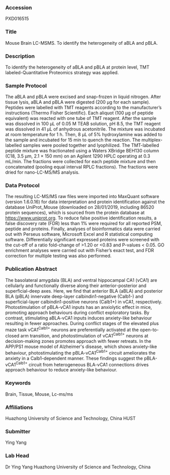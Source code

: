 ### Accession
PXD016515

### Title
Mouse Brain LC-MSMS. To identify the heterogeneity of aBLA and pBLA.

### Description
To identify the heterogeneity of aBLA and pBLA at protein level, TMT labeled-Quantitative Proteomics strategy was applied.

### Sample Protocol
The aBLA and pBLA were excised and snap-frozen in liquid nitrogen. After tissue lysis, aBLA and pBLA were digested (200 μg for each sample). Peptides were labelled with TMT reagents according to the manufacturer’s instructions (Thermo Fisher Scientific). Each aliquot (100 μg of peptide equivalent) was reacted with one tube of TMT reagent. After the sample was dissolved in 100 μL of 0.05 M TEAB solution, pH 8.5, the TMT reagent was dissolved in 41 μL of anhydrous acetonitrile. The mixture was incubated at room temperature for 1 h. Then, 8 μL of 5% hydroxylamine was added to the sample and incubated for 15 min to quench the reaction. The multiplex-labelled samples were pooled together and lyophilized. The TMT-labelled peptide mixture was fractionated using a Waters XBridge BEH130 column (C18, 3.5 μm, 2.1 × 150 mm) on an Agilent 1290 HPLC operating at 0.3 mL/min. The fractions were collected for each peptide mixture and then concatenated (pooling equal interval RPLC fractions). The fractions were dried for nano-LC-MS/MS analysis.

### Data Protocol
The resulting LC-MS/MS raw files were imported into MaxQuant software (version 1.6.0.16) for data interpretation and protein identification against the database UniProt_Mouse (downloaded on 28/01/2019, including 86520 protein sequences), which is sourced from the protein database at https://www.uniprot.org. To reduce false positive identification results, a false discovery rate (FDR) less than 1% were required for all reported PSM, peptide and proteins. Finally, analyses of bioinformatics data were carried out with Perseus software, Microsoft Excel and R statistical computing software. Differentially significant expressed proteins were screened with the cut-off of a ratio fold-change of >1.20 or <0.83 and P-values < 0.05. GO enrichment analyses were carried out with Fisher’s exact test, and FDR correction for multiple testing was also performed.

### Publication Abstract
The basolateral amygdala (BLA) and ventral hippocampal CA1 (vCA1) are cellularly and functionally diverse along their anterior-posterior and superficial-deep axes. Here, we find that anterior BLA (aBLA) and posterior BLA (pBLA) innervate deep-layer calbindin1-negative (Calb1-) and superficial-layer calbindin1-positive neurons (Calb1+) in vCA1, respectively. Photostimulation of pBLA-vCA1 inputs has an anxiolytic effect in mice, promoting approach behaviours during conflict exploratory tasks. By contrast, stimulating aBLA-vCA1 inputs induces anxiety-like behaviour resulting in fewer approaches. During conflict stages of the elevated plus maze task vCA1<sup>Calb1+</sup> neurons are preferentially activated at the open-to-closed arm transition, and photostimulation of vCA1<sup>Calb1+</sup> neurons at decision-making zones promotes approach with fewer retreats. In the APP/PS1 mouse model of Alzheimer's disease, which shows anxiety-like behaviour, photostimulating the&#xa0;pBLA-vCA1<sup>Calb1+</sup> circuit ameliorates the anxiety in a&#xa0;Calb1-dependent manner. These findings suggest the&#xa0;pBLA-vCA1<sup>Calb1+</sup> circuit from heterogeneous BLA-vCA1 connections drives approach behaviour to reduce anxiety-like behaviour.

### Keywords
Brain, Tissue, Mouse, Lc-ms/ms

### Affiliations
Huazhong University of Science and Technology, China
HUST

### Submitter
Ying Yang

### Lab Head
Dr Ying Yang
Huazhong University of Science and Technology, China



